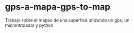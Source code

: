 # gps-a-mapa-gps-to-map
Trabajo sobre el mapeo de una superfice utlizando un gps, un microntrolador y python
